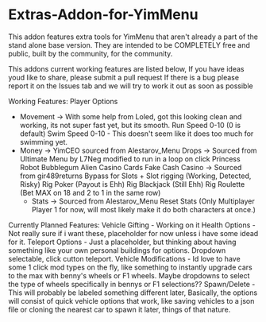 # Extras-Addon-for-YimMenu
This addon features extra tools for YimMenu that aren't already a part of the stand alone base version.
They are intended to be COMPLETELY free and public, built by the community, for the community.

This addons current working features are listed below, If you have ideas youd like to share, please submit a pull request
If there is a bug please report it on the Issues tab and we will try to work it out as soon as possible


Working Features:
Player Options
  - Movement -> With some help from Loled, got this looking clean and working, its not super fast yet, but its smooth.
      Run Speed 0-10 (0 is default)
      Swim Speed 0-10 - This doesn't seem like it does too much for swimming yet.
  - Money -> YimCEO sourced from Alestarov_Menu
      Drops -> Sourced from Ultimate Menu by L7Neg modified to run in a loop on click
          Princess Robot Bubblegum
          Alien 
          Casino Cards
          Fake Cash
      Casino -> Sourced from gir489returns
          Bypass for Slots + Slot rigging (Working, Detected, Risky)
          Rig Poker (Payout is Ehh)
          Rig Blackjack (Still Ehh)
          Rig Roulette (Bet MAX on 18 and 2 to 1 in the same row)
    - Stats -> Sourced from Alestarov_Menu
          Reset Stats (Only Multiplayer Player 1 for now, will most likely make it do both characters at once.)


Currently Planned Features:
Vehicle Gifting - Working on it
Health Options - Not really sure if i want these, placeholder for now unless i have some idead for it.
Teleport Options - Just a placeholder, but thinking about having something like your own personal buildings for options.  Dropdown selectable, click cutton teleport.
Vehicle Modifications - Id love to have some 1 click mod types on the fly, like something to instantly upgrade cars to the max with benny's wheels or F1 wheels.  Maybe dropdowns to select the type of wheels specifically in bennys or F1 selections??
Spawn/Delete - This will probably be labeled something different later, Basically, the options will consist of quick vehicle options that work, like saving vehicles to a json file or cloning the nearest car to spawn it later, things of that nature.

      

